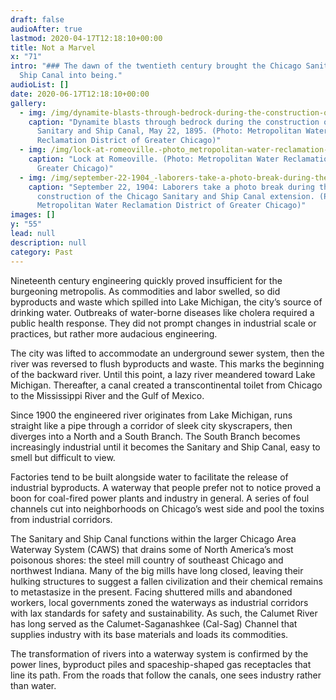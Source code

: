 ```yaml
---
draft: false
audioAfter: true
lastmod: 2020-04-17T12:18:10+00:00
title: Not a Marvel
x: "71"
intro: "### The dawn of the twentieth century brought the Chicago Sanitary and
  Ship Canal into being."
audioList: []
date: 2020-06-17T12:18:10+00:00
gallery:
  - img: /img/dynamite-blasts-through-bedrock-during-the-construction-of-the-chicago-sanitary-and-ship-canal-may-22-1895.-photo_metropolitan-water-reclamation-district-of-greater-chicago-.jpg
    caption: "Dynamite blasts through bedrock during the construction of the Chicago
      Sanitary and Ship Canal, May 22, 1895. (Photo: Metropolitan Water
      Reclamation District of Greater Chicago)"
  - img: /img/lock-at-romeoville.-photo_metropolitan-water-reclamation-district-of-greater-chicago-.jpg
    caption: "Lock at Romeoville. (Photo: Metropolitan Water Reclamation District of
      Greater Chicago)"
  - img: /img/september-22-1904_-laborers-take-a-photo-break-during-the-construction-of-the-chicago-sanitary-and-ship-canal-extension.-photo_metropolitan-water-reclamation-district-of-greater-chicago-.jpg
    caption: "September 22, 1904: Laborers take a photo break during the
      construction of the Chicago Sanitary and Ship Canal extension. (Photo:
      Metropolitan Water Reclamation District of Greater Chicago)"
images: []
y: "55"
lead: null
description: null
category: Past
---
```

Nineteenth century engineering quickly proved insufficient for the burgeoning metropolis. As commodities and labor swelled, so did byproducts and waste which spilled into Lake Michigan, the city’s source of drinking water. Outbreaks of water-borne diseases like cholera required a public health response. They did not prompt changes in industrial scale or practices, but rather more audacious engineering.

The city was lifted to accommodate an underground sewer system, then the river was reversed to flush byproducts and waste. This marks the beginning of the backward river. Until this point, a lazy river meandered toward Lake Michigan. Thereafter, a canal created a transcontinental toilet from Chicago to the Mississippi River and the Gulf of Mexico.

Since 1900 the engineered river originates from Lake Michigan, runs straight like a pipe through a corridor of sleek city skyscrapers, then diverges into a North and a South Branch. The South Branch becomes increasingly industrial until it becomes the Sanitary and Ship Canal, easy to smell but difficult to view.

Factories tend to be built alongside water to facilitate the release of industrial byproducts. A waterway that people prefer not to notice proved a boon for coal-fired power plants and industry in general. A series of foul channels cut into neighborhoods on Chicago’s west side and pool the toxins from industrial corridors.

The Sanitary and Ship Canal functions within the larger Chicago Area Waterway System (CAWS) that drains some of North America’s most poisonous shores: the steel mill country of southeast Chicago and northwest Indiana. Many of the big mills have long closed, leaving their hulking structures to suggest a fallen civilization and their chemical remains to metastasize in the present. Facing shuttered mills and abandoned workers, local governments zoned the waterways as industrial corridors with lax standards for safety and sustainability. As such, the Calumet River has long served as the Calumet-Saganashkee (Cal-Sag) Channel that supplies industry with its base materials and loads its commodities.

The transformation of rivers into a waterway system is confirmed by the power lines, byproduct piles and spaceship-shaped gas receptacles that line its path. From the roads that follow the canals, one sees industry rather than water.
